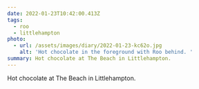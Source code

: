 ```yaml
---
date: 2022-01-23T10:42:00.413Z
tags:
  - roo
  - littlehampton
photo:
  - url: /assets/images/diary/2022-01-23-kc62o.jpg
    alt: 'Hot chocolate in the foreground with Roo behind. '
summary: Hot chocolate at The Beach in Littlehampton.
---
```

Hot chocolate at The Beach in Littlehampton. 
